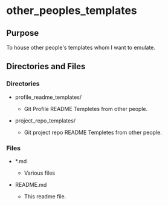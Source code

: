 # other_peoples_templates

## Purpose

To house other people's templates whom I want to emulate.

## Directories and Files

### Directories

- profile_readme_templates/

  - Git Profile README Templetes from other people.

- project_repo_templates/

  - Git project repo README Templetes from other people.

### Files

- \*.md

  - Various files

- README.md

  - This readme file.
